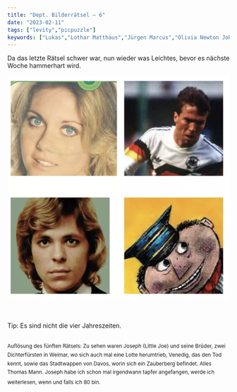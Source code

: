 ```yaml
---
title: "Dept. Bilderrätsel – 6"
date: "2023-02-11"
tags: ["levity","picpuzzle"]
keywords: ["Lukas","Lothar Matthäus","Jürgen Marcus","Olivia Newton John","Thomas Mann","Weimar","Venedig","Davos","Bonanza","Little Joe"]
---
```

Da das letzte Rätsel schwer war, nun wieder was Leichtes, bevor es nächste Woche hammerhart wird.

<img  src="/assets/img/picpuzzle6.webp" alt="Bilderrätsel6">

<br/>
<br/>
<br/>

Tip: Es sind nicht die vier Jahreszeiten. 
<br/>
<br/>

<sup>Auflösung des fünften Rätsels: Zu sehen waren Joseph (Little Joe) und seine Brüder, zwei Dichterfürsten in Weimar, wo sich auch mal eine Lotte herumtrieb, Venedig, das den Tod kennt, sowie das Stadtwappen von Davos, worin sich ein Zauberberg befindet. Alles Thomas Mann. Joseph habe ich schon mal irgendwann tapfer angefangen, werde ich weiterlesen, wenn und falls ich 80 bin.<sup>